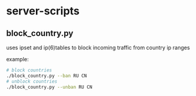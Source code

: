 # server-scripts

## block_country.py

uses ipset and ip(6)tables to block incoming traffic from country ip ranges

example:
```sh
# block countries
./block_country.py --ban RU CN
# unblock countries
./block_country.py --unban RU CN
```
